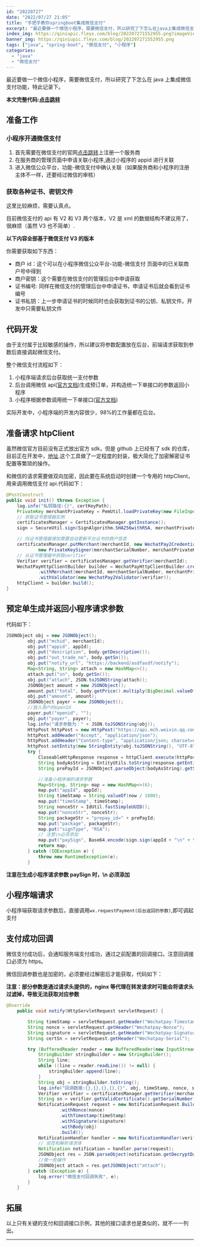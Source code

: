 ```yaml
---
id: "20220727"
date: "2022/07/27 21:05"
title: "手把手教你springboot集成微信支付"
excerpt: "最近要做一个微信小程序，需要微信支付，所以研究了下怎么在java上集成微信支付功能，特此记录"
index_img: https://qiniupic.fleyx.com/blog/202207271552955.png?imageView2/2/w/200
banner_img: https://qiniupic.fleyx.com/blog/202207271552955.png
tags: ["java", "spring-boot", "微信支付", "小程序"]
categories:
  - "java"
  - "微信支付"
---
```


最近要做一个微信小程序，需要微信支付，所以研究了下怎么在 java 上集成微信支付功能，特此记录下。

**本文完整代码:[点击跳转](https://git.fleyx.com/fanxb/demo-project/src/master/weChatPay)**

## 准备工作

### 小程序开通微信支付

1. 首先需要在微信支付的官网[点击跳转](https://pay.weixin.qq.com/index.php/core/home)上注册一个服务商
2. 在服务商的管理页面中申请关联小程序,通过小程序的 appid 进行关联
3. 进入微信公众平台，功能-微信支付中确认关联（如果服务商和小程序的注册主体不一样，还要经过微信的审核）

### 获取各种证书、密钥文件

这里比较麻烦，需要认真点。

目前微信支付的 api 有 V2 和 V3 两个版本，V2 是 xml 的数据结构不建议用了，很麻烦（虽然 V3 也不简单）.

**以下内容全部基于微信支付 V3 的版本**

你需要获取如下东西：

- 商户 id：这个可以在小程序微信公众平台-功能-微信支付 页面中的已关联商户号中得到
- 商户密钥：这个需要在微信支付的管理后台中申请获取
- 证书编号: 同样在微信支付的管理后台中申请证书，申请证书后就会看到证书编号
- 证书私钥：上一步申请证书的时候同时也会获取到证书的公钥、私钥文件。开发中只需要私钥文件

## 代码开发

由于支付属于比较敏感的操作，所以建议将参数配置放在后台，前端请求获取到参数后直接调起微信支付。

整个微信支付流程如下：

1. 小程序端请求后台获取统一支付参数
2. 后台调用微信 api([官方文档](https://pay.weixin.qq.com/wiki/doc/apiv3/apis/chapter3_5_1.shtml))生成预订单，并构造统一下单接口的参数返回小程序
3. 小程序根据参数调用统一下单接口([官方文档](https://pay.weixin.qq.com/wiki/doc/apiv3/apis/chapter3_5_4.shtml))

实际开发中，小程序端的开发内容很少，98%的工作量都在后台。

## 准备请求 htpClient

虽然微信官方目前没有正式放出官方 sdk，但是 github 上已经有了 sdk 的仓库，目前正在开发中，[地址](https://github.com/wechatpay-apiv3/wechatpay-apache-httpclient).这个工具做了一定程度的封装，极大简化了加密解密证书配置等繁琐的操作。

和微信的请求需要做双向加密，因此要在系统启动时创建一个专用的 httpClient，用来调用微信支付 api.代码如下：

```java
@PostConstruct
public void init() throws Exception {
    log.info("私钥路径:{}", certKeyPath);
    PrivateKey merchantPrivateKey = PemUtil.loadPrivateKey(new FileInputStream(certKeyPath));
    // 获取证书管理器实例
    certificatesManager = CertificatesManager.getInstance();
    sign = SecureUtil.sign(SignAlgorithm.SHA256withRSA, merchantPrivateKey.getEncoded(), null);

    // 向证书管理器增加需要自动更新平台证书的商户信息
    certificatesManager.putMerchant(merchantId, new WechatPay2Credentials(merchantId,
            new PrivateKeySigner(merchantSerialNumber, merchantPrivateKey)), apiV3Key.getBytes(StandardCharsets.UTF_8));
    // 从证书管理器中获取verifier
    Verifier verifier = certificatesManager.getVerifier(merchantId);
    WechatPayHttpClientBuilder builder = WechatPayHttpClientBuilder.create()
            .withMerchant(merchantId, merchantSerialNumber, merchantPrivateKey)
            .withValidator(new WechatPay2Validator(verifier));
    httpClient = builder.build();
}
```

## 预定单生成并返回小程序请求参数

代码如下：

```java
JSONObject obj = new JSONObject();
        obj.put("mchid", merchantId);
        obj.put("appid", appId);
        obj.put("description", body.getDescription());
        obj.put("out_trade_no", body.getSn());
        obj.put("notify_url", "https://backend/asdfasdf/notify");
        Map<String, String> attach = new HashMap<>();
        attach.put("sn", body.getSn());
        obj.put("attach", JSON.toJSONString(attach));
        JSONObject amount = new JSONObject();
        amount.put("total", body.getPrice().multiply(BigDecimal.valueOf(100)).intValue());
        obj.put("amount", amount);
        JSONObject payer = new JSONObject();
        //放入用户的openId
        payer.put("openid", "");
        obj.put("payer", payer);
        log.info("请求参数为：" + JSON.toJSONString(obj));
        HttpPost httpPost = new HttpPost("https://api.mch.weixin.qq.com/v3/pay/transactions/jsapi");
        httpPost.addHeader("Accept", "application/json");
        httpPost.addHeader("Content-type", "application/json; charset=utf-8");
        httpPost.setEntity(new StringEntity(obj.toJSONString(), "UTF-8"));
        try {
            CloseableHttpResponse response = httpClient.execute(httpPost);
            String bodyAsString = EntityUtils.toString(response.getEntity());
            String prePayId = JSONObject.parseObject(bodyAsString).getString("prepay_id");

            //准备小程序端的请求参数
            Map<String, String> map = new HashMap<>(6);
            map.put("appId", appId);
            String timeStamp = String.valueOf(now / 1000);
            map.put("timeStamp", timeStamp);
            String nonceStr = IdUtil.fastSimpleUUID();
            map.put("nonceStr", nonceStr);
            String packageStr = "prepay_id=" + prePayId;
            map.put("package", packageStr);
            map.put("signType", "RSA");
            // 注意\n必须添加
            map.put("paySign", Base64.encode(sign.sign(appId + "\n" + timeStamp + "\n" + nonceStr + "\n" + packageStr + "\n")));
            return map;
        } catch (IOException e) {
            throw new RuntimeException(e);
        }
```

**注意在生成小程序请求参数 paySign 时，\n 必须添加**

## 小程序端请求

小程序端获取请求参数后，直接调用`wx.requestPayment(后台返回的参数)`,即可调起支付

## 支付成功回调

微信支付成功后，会通知服务端支付成功，通过之前配置的回调接口。注意回调接口必须为 https。

微信回调参数也是加密的，必须要经过解密后才能获取，代码如下：

**注意：部分参数是通过请求头提供的，nginx 等代理在转发请求时可能会将请求头过滤掉，导致无法获取对应参数**

```java
@Override
    public void notify(HttpServletRequest servletRequest) {

        String timeStamp = servletRequest.getHeader("Wechatpay-Timestamp");
        String nonce = servletRequest.getHeader("Wechatpay-Nonce");
        String signature = servletRequest.getHeader("Wechatpay-Signature");
        String certSn = servletRequest.getHeader("Wechatpay-Serial");

        try (BufferedReader reader = new BufferedReader(new InputStreamReader(servletRequest.getInputStream()))) {
            StringBuilder stringBuilder = new StringBuilder();
            String line;
            while ((line = reader.readLine()) != null) {
                stringBuilder.append(line);
            }
            String obj = stringBuilder.toString();
            log.info("回调数据:{},{},{},{},{}", obj, timeStamp, nonce, signature, certSn);
            Verifier verifier = certificatesManager.getVerifier(merchantId);
            String sn = verifier.getValidCertificate().getSerialNumber().toString(16).toUpperCase(Locale.ROOT);
            NotificationRequest request = new NotificationRequest.Builder().withSerialNumber(sn)
                    .withNonce(nonce)
                    .withTimestamp(timeStamp)
                    .withSignature(signature)
                    .withBody(obj)
                    .build();
            NotificationHandler handler = new NotificationHandler(verifier, apiV3Key.getBytes(StandardCharsets.UTF_8));
            // 验签和解析请求体
            Notification notification = handler.parse(request);
            JSONObject res = JSON.parseObject(notification.getDecryptData());
            //做一些操作
            JSONObject attach = res.getJSONObject("attach");
        } catch (Exception e) {
            log.error("微信支付回调失败", e);
        }
    }
```

## 拓展

以上只有关键的支付和回调接口示例，其他的接口请求也是类似的，就不一一列出。

---
